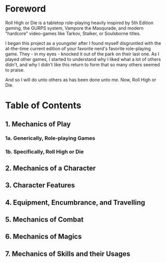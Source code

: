# Foreword
Roll High or Die is a tabletop role-playing heavily inspired by 5th Edition gaming, the GURPS system, Vampore the Masqurade, and modern "hardcore" video-games like Tarkov, Stalker, or Soulsborne titles.

I began this project as a youngster after I found myself disgruntled with the at-the-time current edition of your favorite nerd's favorite role-playing game. They - in my eyes - knocked it out of the park on their last one. As I played other games, I started to understand why I liked what a lot of others didn't, and why I didn't like this return to form that so many others seemed to praise.

And so I will do unto others as has been done unto me. Now, Roll High or Die.

# Table of Contents
## 1. Mechanics of Play
### 1a. Generically, Role-playing Games
### 1b. Specifically, Roll High or Die
## 2. Mechanics of a Character 
## 3. Character Features
## 4. Equipment, Encumbrance, and Travelling
## 5. Mechanics of Combat
## 6. Mechanics of Magics
## 7. Mechanics of Skills and their Usages